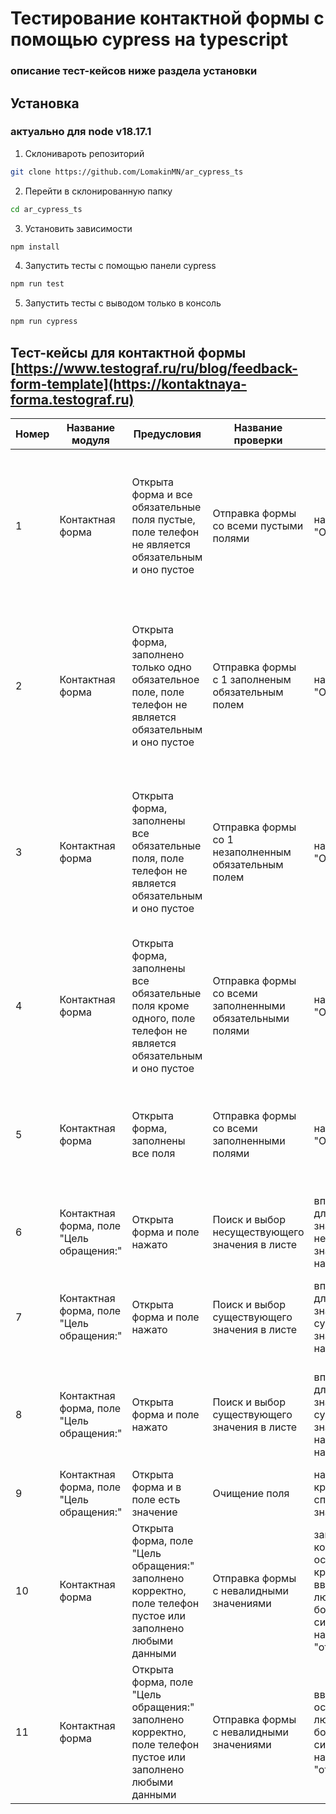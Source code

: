 # Тестирование контактной формы с помощью cypress на typescript

### описание тест-кейсов ниже раздела установки

## Установка
### актуально для node v18.17.1

1. Склонивароть репозиторий

```bash
git clone https://github.com/LomakinMN/ar_cypress_ts
```
2. Перейти в склонированную папку

```bash
cd ar_cypress_ts
```
3. Установить зависимости

```bash
npm install
```
4. Запустить тесты с помощью панели cypress

```bash
npm run test
```
5. Запустить тесты с выводом только в консоль

```bash
npm run cypress
```

## Тест-кейсы для контактной формы [https://www.testograf.ru/ru/blog/feedback-form-template](https://kontaktnaya-forma.testograf.ru)
| Номер | Название модуля                          | Предусловия                                                                                                     | Название проверки                                         | Шаги                                                                                                                          | Ожидаемый реузультат                                                                                                                                                      |
|-------|------------------------------------------|-----------------------------------------------------------------------------------------------------------------|-----------------------------------------------------------|-------------------------------------------------------------------------------------------------------------------------------|---------------------------------------------------------------------------------------------------------------------------------------------------------------------------|
| 1     | Контактная форма                         | Открыта форма и все обязательные поля пустые, поле телефон не является обязательным и оно пустое                | Отправка формы со всеми пустыми полями                    | нажать на кнопку "Отправить"                                                                                                  | Форма не отправляется, все поля кроме поля "телефон" выделяются красным цветом и над ними появляется красное сообщение "Вопрос является обязательным"                     |
| 2     | Контактная форма                         | Открыта форма, заполнено только одно обязательное поле, поле телефон не является обязательным и оно пустое      | Отправка формы с 1 заполненым обязательным полем          | нажать на кнопку "Отправить"                                                                                                  | Форма не отправляется,поля "телефон" и одно обязательное незаполненное выделяются красным цветом и над ними появляется красное сообщение "Вопрос является обязательным"   |
| 3     | Контактная форма                         | Открыта форма, заполнены все обязательные поля, поле телефон не является обязательным и оно пустое              | Отправка формы со 1 незаполненным обязательным полем      | нажать на кнопку "Отправить"                                                                                                  | Форма не отправляется, все поля кроме поля "телефон" и заполненного поля выделяются красным цветом и над ними появляется красное сообщение "Вопрос является обязательным" |
| 4     | Контактная форма                         | Открыта форма, заполнены все обязательные поля кроме одного, поле телефон не является обязательным и оно пустое | Отправка формы со всеми заполненными обязательными полями | нажать на кнопку "Отправить"                                                                                                  | Форма отправляется, на странице исчезает форма и появляется текст об успешной отправке формы "Благодарим за обращение!"                                                   |
| 5     | Контактная форма                         | Открыта форма, заполнены все поля                                                                               | Отправка формы со всеми заполненными полями               | нажать на кнопку "Отправить"                                                                                                  | Форма отправляется, на странице исчезает форма и появляется текст об успешной отправке формы "Благодарим за обращение!"                                                   |
| 6     | Контактная форма, поле "Цель обращения:" | Открыта форма и поле нажато                                                                                     | Поиск и выбор несуществующего значения в листе            | вписать в поле для поиска значения в листе несуществующее значение и нажать enter                                             | Вписанное значение не найдено, после нажатия на enter поле остается пустым                                                                                                |
| 7     | Контактная форма, поле "Цель обращения:" | Открыта форма и поле нажато                                                                                     | Поиск и выбор существующего значения в листе              | вписать в поле для поиска значения в листе существующее значение и нажать enter                                               | Вписанное значение найдено, оно единственное осталось в листе, после нажатия enter поле осталось пустым                                                                   |
| 8     | Контактная форма, поле "Цель обращения:" | Открыта форма и поле нажато                                                                                     | Поиск и выбор существующего значения в листе              | вписать в поле для поиска значения в листе существующее значение и нажать нажать на него                                      | Вписанное значение найдено, оно единственное осталось в листе, после нажатия на него в поле остается это значение                                                         |
| 9     | Контактная форма, поле "Цель обращения:" | Открыта форма и в поле есть значение                                                                            | Очищение поля                                             | нажать на крестик в поле справа от значения                                                                                   | поле очищается                                                                                                                                                            |
| 10    | Контактная форма                         | Открыта форма, поле "Цель обращения:" заполнено корректно, поле телефон пустое или заполнено любыми данными     | Отправка формы с невалидными значениями                   | заполнить корректно остальные поля кроме одного, ввести в это поле любой текст больше 255 символов, нажать кнопку "отправить" | форма отправляется, на странице исчезает форма и появляется текст об успешной отправке формы "Благодарим за обращение!"                                                   |
| 11    | Контактная форма                         | Открыта форма, поле "Цель обращения:" заполнено корректно, поле телефон пустое или заполнено любыми данными     | Отправка формы с невалидными значениями                   | ввести во все оставшиеся поля любой текст больше 255 символов, нажать кнопку "отправить"                                      | форма отправляется, на странице исчезает форма и появляется текст об успешной отправке формы "Благодарим за обращение!"                                                   |

